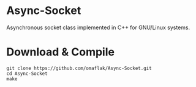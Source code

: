 # Async-Socket

Asynchronous socket class implemented in C++ for GNU/Linux systems.

# Download & Compile

```
git clone https://github.com/omaflak/Async-Socket.git
cd Async-Socket
make
```
